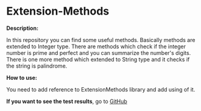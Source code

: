 # Extension-Methods
****Description:****

In this repository you can find some useful methods. Basically methods are extended to Integer type.
There are methods which check if the integer number is prime and perfect and you can summarize the number's digits.
There is one more method which extended to String type and it checks if the string is palindrome.

****How to use:****

You need to add reference to ExtensionMethods library and add using of it.

****If you want to see the test results****, go to [GitHub]( https://github.com/TsovinarGh/Extension-Methods/blob/master/ExtensionMethods/ConsoleTest/Program.cs)
